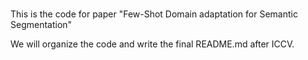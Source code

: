 # 

This is the code for paper "Few-Shot Domain adaptation for Semantic Segmentation" 

We will organize the code and write the final README.md after ICCV.

# 
